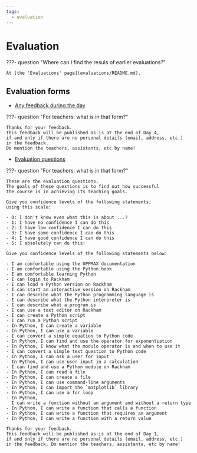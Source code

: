 ```yaml
---
tags:
  - evaluation
---
```


# Evaluation

???- question "Where can I find the resuls of earlier evaluations?"

    At [the 'Evaluations' page](evaluations/README.md).

## Evaluation forms

- [Any feedback during the day](https://forms.gle/iovPuMs6monHny5K6)

???- question "For teachers: what is in that form?"

    Thanks for your feedback.
    This feedback will be published as-is at the end of Day 4,
    if and only if there are no personal details (email, address, etc.)
    in the feedback.
    Do mention the teachers, assistants, etc by name!

- [Evaluation questions](https://forms.gle/2JBMtSU224Mtvtn4A)

???- question "For teachers: what is in that form?"

    These are the evaluation questions.
    The goals of these questions is to find out how successful
    the course is in achieving its teaching goals.

    Give you confidence levels of the following statements,
    using this scale:

    - 0: I don't know even what this is about ...?
    - 1: I have no confidence I can do this
    - 2: I have low confidence I can do this
    - 3: I have some confidence I can do this
    - 4: I have good confidence I can do this
    - 5: I absolutely can do this!

    Give you confidence levels of the following statements below:

    - I am comfortable using the UPPMAX documentation
    - I am comfortable using the Python book
    - I am comfortable learning Python
    - I can login to Rackham
    - I can load a Python version on Rackham
    - I can start an interactive session on Rackham
    - I can describe what the Python programming language is
    - I can describe what the Python interpreter is
    - I can describe what a program is
    - I can use a text editor on Rackham
    - I can create a Python script
    - I can run a Python script
    - In Python, I can create a variable
    - In Python, I can use a variable
    - I can convert a simple equation to Python code
    - In Python, I can find and use the operator for exponentiation
    - In Python, I know what the modulo operator is and when to use it
    - I can convert a simple text question to Python code
    - In Python, I can ask a user for input
    - In Python, I can use user input in a calculation
    - I can find and use a Python module on Rackham
    - In Python, I can read a file
    - In Python, I can create a file
    - In Python, I can use command-line arguments
    - In Python, I can import the `matplotlib` library
    - In Python, I can use a for loop
    - In Python,
      I can write a function without an argument and without a return type
    - In Python, I can write a function that calls a function
    - In Python, I can write a function that requires an argument
    - In Python, I can write a function with a return value

    Thanks for your feedback.
    This feedback will be published as-is at the end of Day 1,
    if and only if there are no personal details (email, address, etc.)
    in the feedback. Do mention the teachers, assistants, etc by name!
